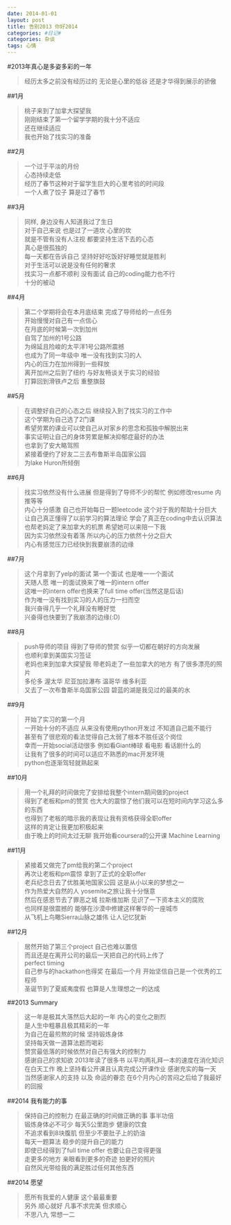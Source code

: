 ```yaml
---
date: 2014-01-01
layout: post
title: 告别2013 你好2014
categories: #日记#
categories: 杂谈
tags: 心情
---
```


#2013年真心是多姿多彩的一年 
>经历太多之前没有经历过的 无论是心里的低谷 还是才华得到展示的骄傲

<!--more-->


##1月
>桃子来到了加拿大探望我   
>刚刚结束了第一个留学学期的我十分不适应   
>还在继续适应   
>我也开始了找实习的准备    



##2月
>一个过于平淡的月份   
>心态持续走低   
>经历了春节这种对于留学生巨大的心里考验的时间段   
>一个人煮了饺子 算是过了春节   



##3月
>同样, 身边没有人知道我过了生日   
>对于自己来说 也是过了一道坎 心里的坎    
>就是不管有没有人注视 都要坚持生活下去的心态   
>真心是很孤独的    
>每一天都在告诉自己 坚持好好吃饭好好睡觉就是胜利     
对于生活可以说是没有任何的奢求    
>找实习一点都不顺利 没有面试 自己的coding能力也不行   
>十分的被动    



##4月
>第二个学期将会在本月底结束 完成了导师给的一点任务     
开始慢慢对自己有一点信心    
>在月底的时候第一次到加州   
>自驾了加州的1号公路    
>为绵延且险峻的太平洋1号公路所震撼   
>也成为了同一年级中 唯一没有找到实习的人   
>内心的压力在加州得到一些释放   
>离开加州之后到了纽约 与好友畅谈关于实习的经验     
打算回到滑铁卢之后 重整旗鼓   



##5月
>在调整好自己的心态之后 继续投入到了找实习的工作中    
>这个学期为自己选了2门课    
希望劳累的课业可以使自己从对家乡的思念和孤独中解脱出来   
>事实证明让自己的身体劳累是解决抑郁症最好的办法   
>也拿到了安大略驾照   
>紧接着便约了好友二三去布鲁斯半岛国家公园   
为lake Huron所倾倒   



##6月
>找实习依然没有什么进展 但是得到了导师不少的帮忙 例如修改resume 内推等等    
>内心十分感激 自己也开始每日一题leetcode 这个对于我的帮助十分巨大   
>让自己真正懂得了以前学习的算法理论 学会了真正在coding中去认识算法   
>也帮老妈定了来加拿大的机票 希望她可以来陪一下我    
>因为实习依然没有着落 所以内心的压力依然十分之巨大    
>内心有感觉压力已经快到我要崩溃的边缘   



##7月
>这个月拿到了yelp的面试 第一个面试 也是唯一一个面试    
>天随人愿 唯一的面试换来了唯一的intern offer    
这唯一的intern offer也换来了full time offer(当然这是后话)    
>作为唯一没有找到实习的人的压力一扫而空    
>我兴奋得几乎一个礼拜没有睡好觉   
>兴奋得也快要到了我崩溃的边缘(:D)    



##8月
>push导师的项目 得到了导师的赞赏 似乎一切都在朝好的方向发展    
>也顺利拿到美国实习签证   
>老妈也来到加拿大探望我 带老妈走了一些加拿大的地方 有了很多漂亮的照片    
>多伦多 渥太华 尼亚加拉瀑布 温哥华 维多利亚    
>又去了一次布鲁斯半岛国家公园 碧蓝的湖是我见过的最美的水   



##9月
>开始了实习的第一个月    
>一开始十分的不适应 从来没有使用python开发过 不知道自己能不能行     
>甚至有了很悲观的看法觉得自己太弱了根本不胜任这个岗位    
>幸而一开始social活动很多 例如看Giant棒球 看电影 看话剧什么的    
>让我有了很多的时间可以适应不熟悉的mac开发环境    
>python也逐渐驾轻就熟起来    



##10月
>用一个礼拜的时间做完了安排给我整个intern期间做的project   
>得到了老板和pm的赞赏 也大大的震惊了他们我可以在短时间内学习这么多的东西    
>也得到了老板的暗示我的表现让我有资格获得全职offer    
>这样的肯定让我更加积极起来    
>由于晚上的时间太过无聊 我开始看coursera的公开课 Machine Learning    



##11月
>紧接着又做完了pm给我的第二个project   
>再次让老板和pm震惊 拿到了正式的全职offer   
>老兵纪念日去了优胜美地国家公园 这是从小以来的梦想之一    
作为热爱大自然的人 yosemite之旅让我十分惬意   
>然后在感恩节去了罪恶之城 拉斯维加斯 见识了一下资本主义的腐败    
也同样是很震撼的 能够在沙漠中修建这样奢华的一座城市   
>从飞机上鸟瞰Sierra山脉之雄伟 让人记忆犹新   



##12月
>居然开始了第三个project 自己也难以置信    
而且还是在离开公司的最后一天把自己的代码上传了    
perfect timing   
>自己参与的hackathon也得奖 在最后一个月 开始坚信自己是一个优秀的工程师   
>圣诞节到了夏威夷度假 也算是人生理想之一的达成   



##2013 Summary
>这一年是极其大落然后大起的一年 内心的变化之剧烈    
是人生中粗暴且极其精彩的一年   
>为自己在最煎熬的时候 坚持锻炼身体    
坚持每天做一道算法题而喝彩    
赞赏最低落的时候依然对自己有强大的控制力    
>感谢自己的求知欲 2013年读了很多书 以平均两礼拜一本的速度在消化知识   
>在白天工作 晚上坚持看公开课且认真完成公开课作业 感谢充实的每一天   
>当然感谢家人的支持 以及 命运的眷恋 在6个月内心的苦闷之后给了我最好的回报   



##2014 我有能力的事
>保持自己的控制力 在最正确的时间做正确的事 事半功倍   
>锻炼身体必不可少 每天5公里跑步 健康的饮食    
不追求看到8块腹肌 但至少不要肚子上的奶油   
>每天一题算法 稳步的提升自己的能力    
即使已经得到了full time offer 也要让自己变得更强   
>走更多的地方 亲眼看到更多的奇迹 拍更好的照片    
自然风光带给我的满足胜过任何其他东西   



##2014 愿望
>愿所有我爱的人健康 这个最最重要   
>另外 顺心就好 凡事不求完美 但求顺心   
>不思八九 常想一二   
